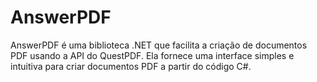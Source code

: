 # AnswerPDF

AnswerPDF é uma biblioteca .NET que facilita a criação de documentos PDF usando a API do QuestPDF. Ela fornece uma interface simples e intuitiva para criar documentos PDF a partir do código C#.
